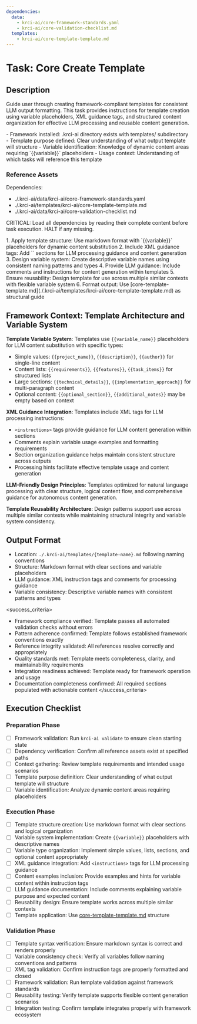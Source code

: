 ```yaml
---
dependencies:
  data:
    - krci-ai/core-framework-standards.yaml
    - krci-ai/core-validation-checklist.md
  templates:
    - krci-ai/core-template-template.md
---
```


# Task: Core Create Template

## Description

Guide user through creating framework-compliant templates for consistent LLM output formatting. This task provides instructions for template creation using variable placeholders, XML guidance tags, and structured content organization for effective LLM processing and reusable content generation.

<prerequisites>
- Framework installed: .krci-ai directory exists with templates/ subdirectory
- Template purpose defined: Clear understanding of what output template will structure
- Variable identification: Knowledge of dynamic content areas requiring `{{variable}}` placeholders
- Usage context: Understanding of which tasks will reference this template
</prerequisites>

### Reference Assets

Dependencies:

- ./.krci-ai/data/krci-ai/core-framework-standards.yaml
- ./.krci-ai/templates/krci-ai/core-template-template.md
- ./.krci-ai/data/krci-ai/core-validation-checklist.md

CRITICAL: Load all dependencies by reading their complete content before task execution. HALT if any missing.

<instructions>
1. Apply template structure: Use markdown format with `{{variable}}` placeholders for dynamic content substitution
2. Include XML guidance tags: Add `<instructions>` sections for LLM processing guidance and content generation
3. Design variable system: Create descriptive variable names using consistent naming patterns and types
4. Provide LLM guidance: Include comments and instructions for content generation within templates
5. Ensure reusability: Design template for use across multiple similar contexts with flexible variable system
6. Format output: Use [core-template-template.md](./.krci-ai/templates/krci-ai/core-template-template.md) as structural guide
</instructions>

## Framework Context: Template Architecture and Variable System

**Template Variable System**: Templates use `{{variable_name}}` placeholders for LLM content substitution with specific types:

- Simple values: `{{project_name}}`, `{{description}}`, `{{author}}` for single-line content
- Content lists: `{{requirements}}`, `{{features}}`, `{{task_items}}` for structured lists
- Large sections: `{{technical_details}}`, `{{implementation_approach}}` for multi-paragraph content
- Optional content: `{{optional_section}}`, `{{additional_notes}}` may be empty based on context

**XML Guidance Integration**: Templates include XML tags for LLM processing instructions:

- `<instructions>` tags provide guidance for LLM content generation within sections
- Comments explain variable usage examples and formatting requirements
- Section organization guidance helps maintain consistent structure across outputs
- Processing hints facilitate effective template usage and content generation

**LLM-Friendly Design Principles**: Templates optimized for natural language processing with clear structure, logical content flow, and comprehensive guidance for autonomous content generation.

**Template Reusability Architecture**: Design patterns support use across multiple similar contexts while maintaining structural integrity and variable system consistency.

## Output Format

- Location: `./.krci-ai/templates/{template-name}.md` following naming conventions
- Structure: Markdown format with clear sections and variable placeholders
- LLM guidance: XML instruction tags and comments for processing guidance
- Variable consistency: Descriptive variable names with consistent patterns and types

<success_criteria>
- Framework compliance verified: Template passes all automated validation checks without errors
- Pattern adherence confirmed: Template follows established framework conventions exactly
- Reference integrity validated: All references resolve correctly and appropriately
- Quality standards met: Template meets completeness, clarity, and maintainability requirements
- Integration readiness achieved: Template ready for framework operation and usage
- Documentation completeness confirmed: All required sections populated with actionable content
</success_criteria>

## Execution Checklist

### Preparation Phase

- [ ] Framework validation: Run `krci-ai validate` to ensure clean starting state
- [ ] Dependency verification: Confirm all reference assets exist at specified paths
- [ ] Context gathering: Review template requirements and intended usage scenarios
- [ ] Template purpose definition: Clear understanding of what output template will structure
- [ ] Variable identification: Analyze dynamic content areas requiring placeholders

### Execution Phase

- [ ] Template structure creation: Use markdown format with clear sections and logical organization
- [ ] Variable system implementation: Create `{{variable}}` placeholders with descriptive names
- [ ] Variable type organization: Implement simple values, lists, sections, and optional content appropriately
- [ ] XML guidance integration: Add `<instructions>` tags for LLM processing guidance
- [ ] Content examples inclusion: Provide examples and hints for variable content within instruction tags
- [ ] LLM guidance documentation: Include comments explaining variable purpose and expected content
- [ ] Reusability design: Ensure template works across multiple similar contexts
- [ ] Template application: Use [core-template-template.md](./.krci-ai/templates/krci-ai/core-template-template.md) structure

### Validation Phase

- [ ] Template syntax verification: Ensure markdown syntax is correct and renders properly
- [ ] Variable consistency check: Verify all variables follow naming conventions and patterns
- [ ] XML tag validation: Confirm instruction tags are properly formatted and closed
- [ ] Framework validation: Run template validation against framework standards
- [ ] Reusability testing: Verify template supports flexible content generation scenarios
- [ ] Integration testing: Confirm template integrates properly with framework ecosystem

